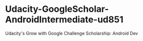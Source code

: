 # Udacity-GoogleScholar-AndroidIntermediate-ud851
Udacity's Grow with Google Challenge Scholarship: Android Dev
